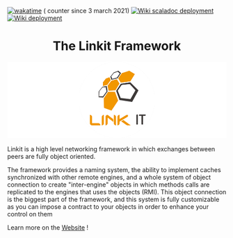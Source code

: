 [<img alt="wakatime" src="https://wakatime.com/badge/github/Override-6/Linkit.svg"/>](https://wakatime.com/badge/github/Override-6/Linkit) (
counter since 3 march 2021)
[![Wiki scaladoc deployment](https://github.com/Override-6/Linkit/actions/workflows/scaladoc.yml/badge.svg)](https://github.com/Override-6/Linkit/actions/workflows/scaladoc.yml)
[![Wiki deployment](https://github.com/Override-6/Linkit-Wiki/actions/workflows/deploy.yml/badge.svg?branch=master)](https://github.com/Override-6/Linkit-Wiki/actions/workflows/deploy.yml)

<div style="text-align: center;"> <h1>The Linkit Framework</h1> </div>  

![Cover](RCover.png)

Linkit is a high level networking framework in which exchanges between peers are fully object oriented.  

The framework provides a naming system, the ability to implement caches synchronized with other remote engines,
and a whole system of object connection to create "inter-engine" objects in which methods calls are replicated to the engines that uses the objects (RMI).
This object connection is the biggest part of the framework, and this system is fully customizable as you can impose a contract to your objects in order to enhance your control on them

Learn more on the [Website](https://override-6.github.io/Linkit/) !
